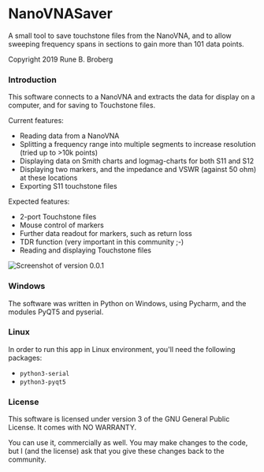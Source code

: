 NanoVNASaver
============
A small tool to save touchstone files from the NanoVNA, and to allow sweeping frequency spans in sections to gain more than 101 data points.

Copyright 2019 Rune B. Broberg

### Introduction
This software connects to a NanoVNA and extracts the data for display on a computer, and for saving to Touchstone files.

Current features:
- Reading data from a NanoVNA
- Splitting a frequency range into multiple segments to increase resolution (tried up to >10k points)
- Displaying data on Smith charts and logmag-charts for both S11 and S12
- Displaying two markers, and the impedance and VSWR (against 50 ohm) at these locations
- Exporting S11 touchstone files

Expected features:
- 2-port Touchstone files
- Mouse control of markers
- Further data readout for markers, such as return loss
- TDR function (very important in this community ;-)
- Reading and displaying Touchstone files

![Screenshot of version 0.0.1](https://i.imgur.com/kcCC2eK.png)

### Windows

The software was written in Python on Windows, using Pycharm, and the modules PyQT5 and pyserial.

### Linux

In order to run this app in Linux environment, you'll need the following packages:

* `python3-serial`
* `python3-pyqt5`

### License
This software is licensed under version 3 of the GNU General Public License. It comes with NO WARRANTY.

You can use it, commercially as well. You may make changes to the code, but I (and the license) ask that you give these changes back to the community.
